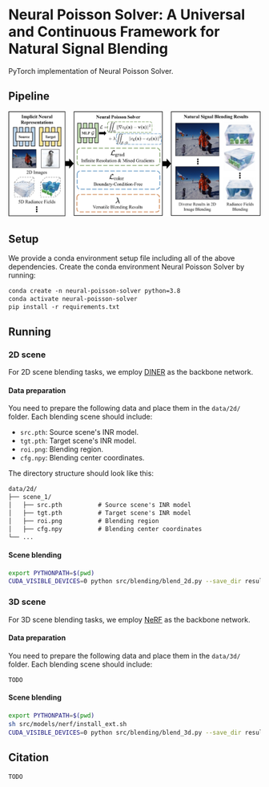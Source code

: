 # Neural Poisson Solver: A Universal and Continuous Framework for Natural Signal Blending
PyTorch implementation of Neural Poisson Solver.

## Pipeline
<img src='assets/pipeline.png' alt="pipeline"/>

## Setup
We provide a conda environment setup file including all of the above dependencies. Create the conda environment Neural Poisson Solver by running:
```
conda create -n neural-poisson-solver python=3.8
conda activate neural-poisson-solver
pip install -r requirements.txt
```
 
## Running

### 2D scene
For 2D scene blending tasks, we employ [DINER](https://github.com/Ezio77/DINER) as the backbone network. 

#### Data preparation
You need to prepare the following data and place them in the `data/2d/` folder. Each blending scene should include:
- `src.pth`: Source scene's INR model.
- `tgt.pth`: Target scene's INR model.
- `roi.png`: Blending region.
- `cfg.npy`: Blending center coordinates.

The directory structure should look like this:
```
data/2d/
├── scene_1/
│   ├── src.pth          # Source scene's INR model
│   ├── tgt.pth          # Target scene's INR model
│   ├── roi.png          # Blending region
│   ├── cfg.npy          # Blending center coordinates
└── ...
```

#### Scene blending
```bash
export PYTHONPATH=$(pwd)
CUDA_VISIBLE_DEVICES=0 python src/blending/blend_2d.py --save_dir results/2d/scene_1/ --root_dir data/2d/scene_1/ --use_numpy False
```

### 3D scene
For 3D scene blending tasks, we employ [NeRF](https://github.com/yenchenlin/nerf-pytorch) as the backbone network.

#### Data preparation
You need to prepare the following data and place them in the `data/3d/` folder. Each blending scene should include:
```
TODO
```

#### Scene blending
```bash
export PYTHONPATH=$(pwd)
sh src/models/nerf/install_ext.sh
CUDA_VISIBLE_DEVICES=0 python src/blending/blend_3d.py --save_dir results/3d/scene_1/ --root_dir data/3d/scene_1/
```

## Citation
```
TODO
```